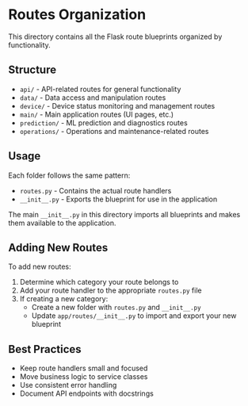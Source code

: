 # Routes Organization

This directory contains all the Flask route blueprints organized by functionality.

## Structure

- `api/` - API-related routes for general functionality
- `data/` - Data access and manipulation routes
- `device/` - Device status monitoring and management routes
- `main/` - Main application routes (UI pages, etc.)
- `prediction/` - ML prediction and diagnostics routes
- `operations/` - Operations and maintenance-related routes

## Usage

Each folder follows the same pattern:

- `routes.py` - Contains the actual route handlers
- `__init__.py` - Exports the blueprint for use in the application

The main `__init__.py` in this directory imports all blueprints and makes them available to the application.

## Adding New Routes

To add new routes:

1. Determine which category your route belongs to
2. Add your route handler to the appropriate `routes.py` file
3. If creating a new category:
   - Create a new folder with `routes.py` and `__init__.py`
   - Update `app/routes/__init__.py` to import and export your new blueprint

## Best Practices

- Keep route handlers small and focused
- Move business logic to service classes
- Use consistent error handling
- Document API endpoints with docstrings
